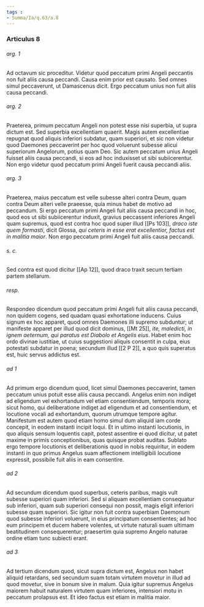 ```yaml
---
tags : 
- Summa/Ia/q.63/a.8
---
```


### Articulus 8

###### arg. 1
Ad octavum sic proceditur. Videtur quod peccatum primi Angeli peccantis non fuit aliis causa peccandi. Causa enim prior est causato. Sed omnes simul peccaverunt, ut Damascenus dicit. Ergo peccatum unius non fuit aliis causa peccandi.

###### arg. 2
Praeterea, primum peccatum Angeli non potest esse nisi superbia, ut supra dictum est. Sed superbia excellentiam quaerit. Magis autem excellentiae repugnat quod aliquis inferiori subdatur, quam superiori, et sic non videtur quod Daemones peccaverint per hoc quod voluerunt subesse alicui superiorum Angelorum, potius quam Deo. Sic autem peccatum unius Angeli fuisset aliis causa peccandi, si eos ad hoc induxisset ut sibi subiicerentur. Non ergo videtur quod peccatum primi Angeli fuerit causa peccandi aliis.

###### arg. 3
Praeterea, maius peccatum est velle subesse alteri contra Deum, quam contra Deum alteri velle praeesse, quia minus habet de motivo ad peccandum. Si ergo peccatum primi Angeli fuit aliis causa peccandi in hoc, quod eos ut sibi subiicerentur induxit, gravius peccassent inferiores Angeli quam supremus, quod est contra hoc quod super illud [[Ps 103]], *draco iste quem formasti*, dicit Glossa, *qui ceteris in esse erat excellentior, factus est in malitia maior*. Non ergo peccatum primi Angeli fuit aliis causa peccandi.

###### s. c.
Sed contra est quod dicitur [[Ap 12]], quod draco traxit secum tertiam partem stellarum.

###### resp.
Respondeo dicendum quod peccatum primi Angeli fuit aliis causa peccandi, non quidem cogens, sed quadam quasi exhortatione inducens. Cuius signum ex hoc apparet, quod omnes Daemones illi supremo subduntur; ut manifeste apparet per illud quod dicit dominus, [[Mt 25]], *ite, maledicti, in ignem aeternum, qui paratus est Diabolo et Angelis eius*. Habet enim hoc ordo divinae iustitiae, ut cuius suggestioni aliquis consentit in culpa, eius potestati subdatur in poena; secundum illud [[2 P 2]], a quo quis superatus est, huic servus addictus est.

###### ad 1
Ad primum ergo dicendum quod, licet simul Daemones peccaverint, tamen peccatum unius potuit esse aliis causa peccandi. Angelus enim non indiget ad eligendum vel exhortandum vel etiam consentiendum, temporis mora; sicut homo, qui deliberatione indiget ad eligendum et ad consentiendum, et locutione vocali ad exhortandum, quorum utrumque tempore agitur. Manifestum est autem quod etiam homo simul dum aliquid iam corde concepit, in eodem instanti incipit loqui. Et in ultimo instanti locutionis, in quo aliquis sensum loquentis capit, potest assentire ei quod dicitur, ut patet maxime in primis conceptionibus, quas quisque probat auditas. Sublato ergo tempore locutionis et deliberationis quod in nobis requiritur, in eodem instanti in quo primus Angelus suam affectionem intelligibili locutione expressit, possibile fuit aliis in eam consentire.

###### ad 2
Ad secundum dicendum quod superbus, ceteris paribus, magis vult subesse superiori quam inferiori. Sed si aliquam excellentiam consequatur sub inferiori, quam sub superiori consequi non possit, magis eligit inferiori subesse quam superiori. Sic igitur non fuit contra superbiam Daemonum quod subesse inferiori voluerunt, in eius principatum consentientes; ad hoc eum principem et ducem habere volentes, ut virtute naturali suam ultimam beatitudinem consequerentur; praesertim quia supremo Angelo naturae ordine etiam tunc subiecti erant.

###### ad 3
Ad tertium dicendum quod, sicut supra dictum est, Angelus non habet aliquid retardans, sed secundum suam totam virtutem movetur in illud ad quod movetur, sive in bonum sive in malum. Quia igitur supremus Angelus maiorem habuit naturalem virtutem quam inferiores, intensiori motu in peccatum prolapsus est. Et ideo factus est etiam in malitia maior.

